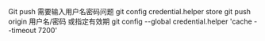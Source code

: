 Git push 需要输入用户名密码问题
	git config credential.helper store
	git push origin
	用户名/密码
	或指定有效期
	git config --global credential.helper 'cache --timeout 7200'